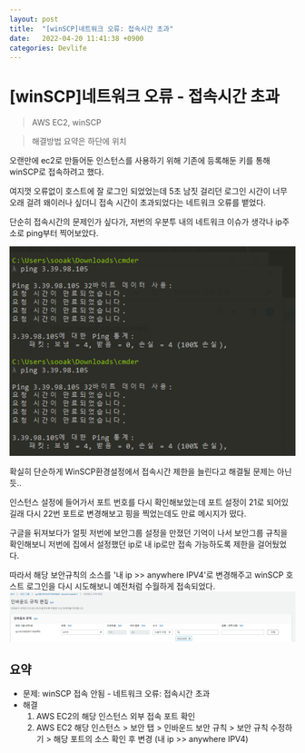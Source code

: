 ```yaml
---
layout: post
title:  "[winSCP]네트워크 오류: 접속시간 초과"
date:   2022-04-20 11:41:38 +0900
categories: Devlife
---
```

# [winSCP]네트워크 오류 - 접속시간 초과
> AWS EC2, winSCP  

> 해결방법 요약은 하단에 위치

오랜만에 ec2로 만들어둔 인스턴스를 사용하기 위해 기존에 등록해둔 키를 통해 winSCP로 접속하려고 했다.  

여지껏 오류없이 호스트에 잘 로그인 되었었는데 5초 남짓 걸리던 로그인 시간이 너무 오래 걸려 왜이러나 싶더니 접속 시간이 초과되었다는 네트워크 오류를 뱉었다.  

단순히 접속시간의 문제인가 싶다가, 저번의 우분투 내의 네트워크 이슈가 생각나 ip주소로 ping부터 찍어보았다.

<img src='/assets/img/docs/winscp_issue1.png'>  

확실히 단순하게 WinSCP환경설정에서 접속시간 제한을 늘린다고 해결될 문제는 아닌듯.. 

인스턴스 설정에 들어가서 포트 번호를 다시 확인해보았는데 포트 설정이 21로 되어있길래 다시 22번 포트로 변경해보고 핑을 찍었는데도 만료 메시지가 떴다.  

구글을 뒤져보다가 얼핏 저번에 보안그룹 설정을 만졌던 기억이 나서 보안그룹 규칙을 확인해보니 저번에 집에서 설정했던 ip로 내 ip로만 접속 가능하도록 제한을 걸어뒀었다. 

따라서 해당 보안규칙의 소스를 '내 ip >> anywhere IPV4'로 변경해주고 winSCP 호스트 로그인을 다시 시도해보니 예전처럼 수월하게 접속되었다.
<img src='/assets/img/docs/winscp_issue2.png'>

## 요약
- 문제: winSCP 접속 안됨 - 네트워크 오류: 접속시간 초과
- 해결  
    1) AWS EC2의 해당 인스턴스 외부 접속 포트 확인  
    2) AWS EC2 해당 인스턴스 > 보안 탭 > 인바운드 보안 규칙 > 보안 규칙 수정하기 > 해당 포트의 소스 확인 후 변경 (내 ip >> anywhere IPV4)